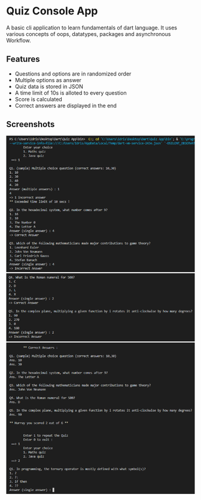 
# Quiz Console App

A basic cli application to learn fundamentals of dart language. It uses various concepts of oops, datatypes, packages and asynchronous Workflow.


## Features

- Questions and options are in randomized order
- Multiple options as answer
- Quiz data is stored in JSON
- A time limit of 10s is alloted to every question
- Score is calculated
- Correct answers are displayed in the end


## Screenshots

![Terminal Screenshot](screenshots/ss1.png)
![](screenshots/ss2.png)
![](screenshots/ss3.png)

